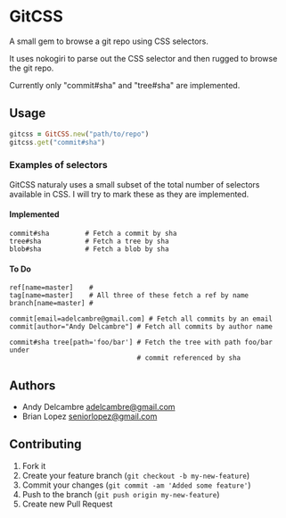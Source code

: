 # GitCSS

A small gem to browse a git repo using CSS selectors. 

It uses nokogiri to parse out the CSS selector and then 
rugged to browse the git repo.

Currently only "commit#sha" and "tree#sha" are implemented. 

## Usage

```ruby
gitcss = GitCSS.new("path/to/repo")
gitcss.get("commit#sha")
```

### Examples of selectors
GitCSS naturaly uses a small subset of the total number of selectors
available in CSS. I will try to mark these as they are implemented.


#### Implemented

```
commit#sha         # Fetch a commit by sha
tree#sha           # Fetch a tree by sha
blob#sha           # Fetch a blob by sha
```

#### To Do

```
ref[name=master]    #
tag[name=master]    # All three of these fetch a ref by name 
branch[name=master] #

commit[email=adelcambre@gmail.com] # Fetch all commits by an email
commit[author="Andy Delcambre"] # Fetch all commits by author name

commit#sha tree[path='foo/bar'] # Fetch the tree with path foo/bar under
                                # commit referenced by sha
```

## Authors

* Andy Delcambre <adelcambre@gmail.com>
* Brian Lopez <seniorlopez@gmail.com>

## Contributing

1. Fork it
2. Create your feature branch (`git checkout -b my-new-feature`)
3. Commit your changes (`git commit -am 'Added some feature'`)
4. Push to the branch (`git push origin my-new-feature`)
5. Create new Pull Request
